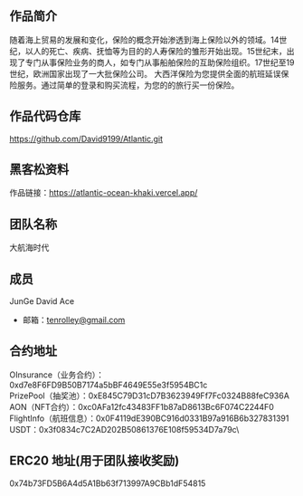 ## 作品简介
随着海上贸易的发展和变化，保险的概念开始渗透到海上保险以外的领域。14世纪，以人的死亡、疾病、抚恤等为目的的人寿保险的雏形开始出现。15世纪末，出现了专门从事保险业务的商人，如专门从事船舶保险的互助保险组织。17世纪至19世纪，欧洲国家出现了一大批保险公司。
大西洋保险为您提供全面的航班延误保险服务。通过简单的登录和购买流程，为您的的旅行买一份保险。

## 作品代码仓库
https://github.com/David9199/Atlantic.git

## 黑客松资料
作品链接：https://atlantic-ocean-khaki.vercel.app/

## 团队名称
大航海时代
## 成员  
JunGe David Ace
- 邮箱：tenrolley@gmail.com
## 合约地址
  OInsurance（业务合约）：0xd7e8F6FD9B50B7174a5bBF4649E55e3f5954BC1c\
  PrizePool（抽奖池）：0xE845C79D31cD7B3623949Ff7Fc0324B88feC936A\
  AON（NFT合约）：0xc0AFa12fc43483FF1b87aD8613Bc6F074C2244F0\
  FlightInfo（航班信息）：0x0F4119dE390BC916d0331B97a916B6b327831391\
  USDT：0x3f0834c7C2AD202B50861376E108f59534D7a79c\
## ERC20 地址(用于团队接收奖励)
0x74b73FD5B6A4d5A1Bb63f713997A9CBb1dF54815
  
